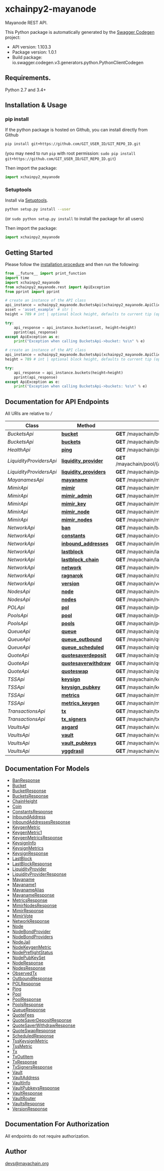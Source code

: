 # xchainpy2-mayanode
Mayanode REST API.

This Python package is automatically generated by the [Swagger Codegen](https://github.com/swagger-api/swagger-codegen) project:

- API version: 1.103.3
- Package version: 1.0.1
- Build package: io.swagger.codegen.v3.generators.python.PythonClientCodegen

## Requirements.

Python 2.7 and 3.4+

## Installation & Usage
### pip install

If the python package is hosted on Github, you can install directly from Github

```sh
pip install git+https://github.com/GIT_USER_ID/GIT_REPO_ID.git
```
(you may need to run `pip` with root permission: `sudo pip install git+https://github.com/GIT_USER_ID/GIT_REPO_ID.git`)

Then import the package:
```python
import xchainpy2_mayanode 
```

### Setuptools

Install via [Setuptools](http://pypi.python.org/pypi/setuptools).

```sh
python setup.py install --user
```
(or `sudo python setup.py install` to install the package for all users)

Then import the package:
```python
import xchainpy2_mayanode
```

## Getting Started

Please follow the [installation procedure](#installation--usage) and then run the following:

```python
from __future__ import print_function
import time
import xchainpy2_mayanode
from xchainpy2_mayanode.rest import ApiException
from pprint import pprint

# create an instance of the API class
api_instance = xchainpy2_mayanode.BucketsApi(xchainpy2_mayanode.ApiClient(configuration))
asset = 'asset_example' # str | 
height = 789 # int | optional block height, defaults to current tip (optional)

try:
    api_response = api_instance.bucket(asset, height=height)
    pprint(api_response)
except ApiException as e:
    print("Exception when calling BucketsApi->bucket: %s\n" % e)

# create an instance of the API class
api_instance = xchainpy2_mayanode.BucketsApi(xchainpy2_mayanode.ApiClient(configuration))
height = 789 # int | optional block height, defaults to current tip (optional)

try:
    api_response = api_instance.buckets(height=height)
    pprint(api_response)
except ApiException as e:
    print("Exception when calling BucketsApi->buckets: %s\n" % e)
```

## Documentation for API Endpoints

All URIs are relative to */*

Class | Method | HTTP request | Description
------------ | ------------- | ------------- | -------------
*BucketsApi* | [**bucket**](docs/BucketsApi.md#bucket) | **GET** /mayachain/bucket/{asset} | 
*BucketsApi* | [**buckets**](docs/BucketsApi.md#buckets) | **GET** /mayachain/buckets | 
*HealthApi* | [**ping**](docs/HealthApi.md#ping) | **GET** /mayachain/ping | 
*LiquidityProvidersApi* | [**liquidity_provider**](docs/LiquidityProvidersApi.md#liquidity_provider) | **GET** /mayachain/pool/{asset}/liquidity_provider/{address} | 
*LiquidityProvidersApi* | [**liquidity_providers**](docs/LiquidityProvidersApi.md#liquidity_providers) | **GET** /mayachain/pool/{asset}/liquidity_providers | 
*MayanamesApi* | [**mayaname**](docs/MayanamesApi.md#mayaname) | **GET** /mayachain/mayaname/{name} | 
*MimirApi* | [**mimir**](docs/MimirApi.md#mimir) | **GET** /mayachain/mimir | 
*MimirApi* | [**mimir_admin**](docs/MimirApi.md#mimir_admin) | **GET** /mayachain/mimir/admin | 
*MimirApi* | [**mimir_key**](docs/MimirApi.md#mimir_key) | **GET** /mayachain/mimir/key/{key} | 
*MimirApi* | [**mimir_node**](docs/MimirApi.md#mimir_node) | **GET** /mayachain/mimir/node/{address} | 
*MimirApi* | [**mimir_nodes**](docs/MimirApi.md#mimir_nodes) | **GET** /mayachain/mimir/nodes_all | 
*NetworkApi* | [**ban**](docs/NetworkApi.md#ban) | **GET** /mayachain/ban/{address} | 
*NetworkApi* | [**constants**](docs/NetworkApi.md#constants) | **GET** /mayachain/constants | 
*NetworkApi* | [**inbound_addresses**](docs/NetworkApi.md#inbound_addresses) | **GET** /mayachain/inbound_addresses | 
*NetworkApi* | [**lastblock**](docs/NetworkApi.md#lastblock) | **GET** /mayachain/lastblock | 
*NetworkApi* | [**lastblock_chain**](docs/NetworkApi.md#lastblock_chain) | **GET** /mayachain/lastblock/{chain} | 
*NetworkApi* | [**network**](docs/NetworkApi.md#network) | **GET** /mayachain/network | 
*NetworkApi* | [**ragnarok**](docs/NetworkApi.md#ragnarok) | **GET** /mayachain/ragnarok | 
*NetworkApi* | [**version**](docs/NetworkApi.md#version) | **GET** /mayachain/version | 
*NodesApi* | [**node**](docs/NodesApi.md#node) | **GET** /mayachain/node/{address} | 
*NodesApi* | [**nodes**](docs/NodesApi.md#nodes) | **GET** /mayachain/nodes | 
*POLApi* | [**pol**](docs/POLApi.md#pol) | **GET** /mayachain/pol | 
*PoolsApi* | [**pool**](docs/PoolsApi.md#pool) | **GET** /mayachain/pool/{asset} | 
*PoolsApi* | [**pools**](docs/PoolsApi.md#pools) | **GET** /mayachain/pools | 
*QueueApi* | [**queue**](docs/QueueApi.md#queue) | **GET** /mayachain/queue | 
*QueueApi* | [**queue_outbound**](docs/QueueApi.md#queue_outbound) | **GET** /mayachain/queue/outbound | 
*QueueApi* | [**queue_scheduled**](docs/QueueApi.md#queue_scheduled) | **GET** /mayachain/queue/scheduled | 
*QuoteApi* | [**quotesaverdeposit**](docs/QuoteApi.md#quotesaverdeposit) | **GET** /mayachain/quote/saver/deposit | 
*QuoteApi* | [**quotesaverwithdraw**](docs/QuoteApi.md#quotesaverwithdraw) | **GET** /mayachain/quote/saver/withdraw | 
*QuoteApi* | [**quoteswap**](docs/QuoteApi.md#quoteswap) | **GET** /mayachain/quote/swap | 
*TSSApi* | [**keysign**](docs/TSSApi.md#keysign) | **GET** /mayachain/keysign/{height} | 
*TSSApi* | [**keysign_pubkey**](docs/TSSApi.md#keysign_pubkey) | **GET** /mayachain/keysign/{height}/{pubkey} | 
*TSSApi* | [**metrics**](docs/TSSApi.md#metrics) | **GET** /mayachain/metrics | 
*TSSApi* | [**metrics_keygen**](docs/TSSApi.md#metrics_keygen) | **GET** /mayachain/metric/keygen/{pubkey} | 
*TransactionsApi* | [**tx**](docs/TransactionsApi.md#tx) | **GET** /mayachain/tx/{hash} | 
*TransactionsApi* | [**tx_signers**](docs/TransactionsApi.md#tx_signers) | **GET** /mayachain/tx/{hash}/signers | 
*VaultsApi* | [**asgard**](docs/VaultsApi.md#asgard) | **GET** /mayachain/vaults/asgard | 
*VaultsApi* | [**vault**](docs/VaultsApi.md#vault) | **GET** /mayachain/vaults/{pubkey} | 
*VaultsApi* | [**vault_pubkeys**](docs/VaultsApi.md#vault_pubkeys) | **GET** /mayachain/vaults/pubkeys | 
*VaultsApi* | [**yggdrasil**](docs/VaultsApi.md#yggdrasil) | **GET** /mayachain/vaults/yggdrasil | 

## Documentation For Models

 - [BanResponse](docs/BanResponse.md)
 - [Bucket](docs/Bucket.md)
 - [BucketResponse](docs/BucketResponse.md)
 - [BucketsResponse](docs/BucketsResponse.md)
 - [ChainHeight](docs/ChainHeight.md)
 - [Coin](docs/Coin.md)
 - [ConstantsResponse](docs/ConstantsResponse.md)
 - [InboundAddress](docs/InboundAddress.md)
 - [InboundAddressesResponse](docs/InboundAddressesResponse.md)
 - [KeygenMetric](docs/KeygenMetric.md)
 - [KeygenMetric1](docs/KeygenMetric1.md)
 - [KeygenMetricsResponse](docs/KeygenMetricsResponse.md)
 - [KeysignInfo](docs/KeysignInfo.md)
 - [KeysignMetrics](docs/KeysignMetrics.md)
 - [KeysignResponse](docs/KeysignResponse.md)
 - [LastBlock](docs/LastBlock.md)
 - [LastBlockResponse](docs/LastBlockResponse.md)
 - [LiquidityProvider](docs/LiquidityProvider.md)
 - [LiquidityProviderResponse](docs/LiquidityProviderResponse.md)
 - [Mayaname](docs/Mayaname.md)
 - [Mayaname1](docs/Mayaname1.md)
 - [MayanameAlias](docs/MayanameAlias.md)
 - [MayanameResponse](docs/MayanameResponse.md)
 - [MetricsResponse](docs/MetricsResponse.md)
 - [MimirNodesResponse](docs/MimirNodesResponse.md)
 - [MimirResponse](docs/MimirResponse.md)
 - [MimirVote](docs/MimirVote.md)
 - [NetworkResponse](docs/NetworkResponse.md)
 - [Node](docs/Node.md)
 - [NodeBondProvider](docs/NodeBondProvider.md)
 - [NodeBondProviders](docs/NodeBondProviders.md)
 - [NodeJail](docs/NodeJail.md)
 - [NodeKeygenMetric](docs/NodeKeygenMetric.md)
 - [NodePreflightStatus](docs/NodePreflightStatus.md)
 - [NodePubKeySet](docs/NodePubKeySet.md)
 - [NodeResponse](docs/NodeResponse.md)
 - [NodesResponse](docs/NodesResponse.md)
 - [ObservedTx](docs/ObservedTx.md)
 - [OutboundResponse](docs/OutboundResponse.md)
 - [POLResponse](docs/POLResponse.md)
 - [Ping](docs/Ping.md)
 - [Pool](docs/Pool.md)
 - [PoolResponse](docs/PoolResponse.md)
 - [PoolsResponse](docs/PoolsResponse.md)
 - [QueueResponse](docs/QueueResponse.md)
 - [QuoteFees](docs/QuoteFees.md)
 - [QuoteSaverDepositResponse](docs/QuoteSaverDepositResponse.md)
 - [QuoteSaverWithdrawResponse](docs/QuoteSaverWithdrawResponse.md)
 - [QuoteSwapResponse](docs/QuoteSwapResponse.md)
 - [ScheduledResponse](docs/ScheduledResponse.md)
 - [TssKeysignMetric](docs/TssKeysignMetric.md)
 - [TssMetric](docs/TssMetric.md)
 - [Tx](docs/Tx.md)
 - [TxOutItem](docs/TxOutItem.md)
 - [TxResponse](docs/TxResponse.md)
 - [TxSignersResponse](docs/TxSignersResponse.md)
 - [Vault](docs/Vault.md)
 - [VaultAddress](docs/VaultAddress.md)
 - [VaultInfo](docs/VaultInfo.md)
 - [VaultPubkeysResponse](docs/VaultPubkeysResponse.md)
 - [VaultResponse](docs/VaultResponse.md)
 - [VaultRouter](docs/VaultRouter.md)
 - [VaultsResponse](docs/VaultsResponse.md)
 - [VersionResponse](docs/VersionResponse.md)

## Documentation For Authorization

 All endpoints do not require authorization.


## Author

devs@mayachain.org
